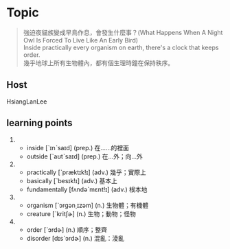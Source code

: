# Topic

> 強迫夜貓族變成早鳥作息，會發生什麼事？(What Happens When A Night Owl Is Forced To Live Like An Early Bird)<br>
> Inside practically every organism on earth, there's a clock that keeps order.<br>
> 幾乎地球上所有生物體內，都有個生理時鐘在保持秩序。<br>

## Host
HsiangLanLee

## learning points
1. 
    * inside  [ˋɪnˋsaɪd]  (prep.)  在……的裡面
    * outside  [ˋaʊtˋsaɪd]  (prep.)  在…外；向…外
2. 
    * practically  [ˋpræktɪk!ɪ]  (adv.)  幾乎；實際上
    * basically  [ˋbesɪk!ɪ]  (adv.)  基本上
    * fundamentally  [fʌndəˋmɛnt!ɪ]  (adv.)  根本地
3. 
    * organism  [ˋɔrgən͵ɪzəm]  (n.)  生物體；有機體
    * creature  [ˋkritʃɚ]  (n.)  生物；動物；怪物
4. 
    * order  [ˋɔrdɚ]  (n.)  順序；整齊
    * disorder  [dɪsˋɔrdɚ]  (n.)   混亂：淩亂

